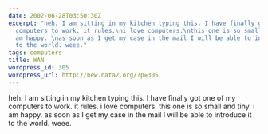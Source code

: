 ```yaml
---
date: 2002-06-28T03:50:30Z
excerpt: "heh. I am sitting in my kitchen typing this. I have finally got one of my
  computers to work. it rules.\ni love computers.\nthis one is so small and tiny.\ni
  am happy. \nas soon as I get my case in the mail I will be able to introduce it
  to the world. weee."
tags: computers
title: WAN
wordpress_id: 305
wordpress_url: http://new.nata2.org/?p=305
---
```


heh. I am sitting in my kitchen typing this. I have finally got one of my computers to work. it rules.
i love computers.
this one is so small and tiny.
i am happy. 
as soon as I get my case in the mail I will be able to introduce it to the world. weee.
